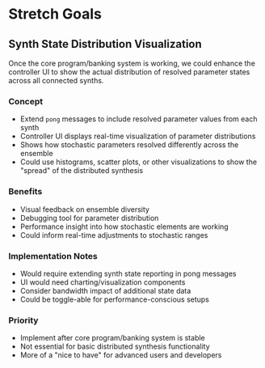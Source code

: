 # Stretch Goals

## Synth State Distribution Visualization

Once the core program/banking system is working, we could enhance the controller UI to show the actual distribution of resolved parameter states across all connected synths.

### Concept
- Extend `pong` messages to include resolved parameter values from each synth
- Controller UI displays real-time visualization of parameter distributions
- Shows how stochastic parameters resolved differently across the ensemble
- Could use histograms, scatter plots, or other visualizations to show the "spread" of the distributed synthesis

### Benefits
- Visual feedback on ensemble diversity
- Debugging tool for parameter distribution
- Performance insight into how stochastic elements are working
- Could inform real-time adjustments to stochastic ranges

### Implementation Notes
- Would require extending synth state reporting in pong messages
- UI would need charting/visualization components
- Consider bandwidth impact of additional state data
- Could be toggle-able for performance-conscious setups

### Priority
- Implement after core program/banking system is stable
- Not essential for basic distributed synthesis functionality
- More of a "nice to have" for advanced users and developers